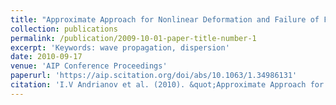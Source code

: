 ```yaml
---
title: "Approximate Approach for Nonlinear Deformation and Failure of Fibre Composites"
collection: publications
permalink: /publication/2009-10-01-paper-title-number-1
excerpt: 'Keywords: wave propagation, dispersion'
date: 2010-09-17
venue: 'AIP Conference Proceedings'
paperurl: 'https://aip.scitation.org/doi/abs/10.1063/1.34986131'
citation: 'I.V Andrianov et al. (2010). &quot;Approximate Approach for Nonlinear Deformation and Failure of Fibre Composites.&quot; <i>AIP Conf. Proc.</i> 1281: 825.'
---
```


